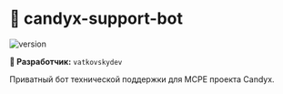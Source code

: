 # 🍭 candyx-support-bot

![version](https://img.shields.io/badge/Release-v0.3.7%20%22RU-OPTIMIZED-MASSIVE%22-blue)

**👤 Разработчик:** `vatkovskydev`  
 

Приватный бот технической поддержки для MCPE проекта Candyx.
